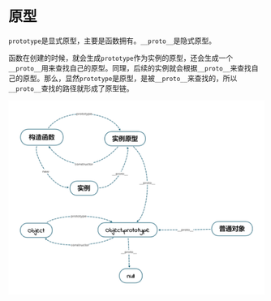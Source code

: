 # 原型

`prototype`是显式原型，主要是函数拥有。`__proto__`是隐式原型。

函数在创建的时候，就会生成`prototype`作为实例的原型，还会生成一个`__proto__`用来查找自己的原型。同理，后续的实例就会根据`__proto__`来查找自己的原型。那么，显然`prototype`是原型，是被`__proto__`来查找的，所以`__proto__`查找的路径就形成了原型链。

![](https://raw.githubusercontent.com/Larassa/docs-img/main/js/%E5%8E%9F%E5%9E%8B.png)